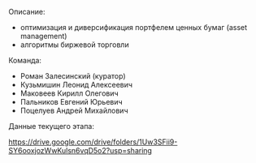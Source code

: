Описание:
- оптимизация и диверсификация портфелем ценных бумаг (asset management)
- алгоритмы биржевой торговли

Команда:
- Роман Залесинский (куратор)
- Кузьмишин Леонид Алексеевич
- Маковеев Кирилл Олегович
- Пальников Евгений Юрьевич
- Поцелуев Андрей Михайлович

Данные текущего этапа:

https://drive.google.com/drive/folders/1Uw3SFii9-SY6ooxjozWwKulsn6vqD5o2?usp=sharing

